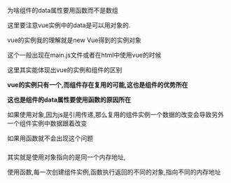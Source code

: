 为啥组件的data属性要用函数而不是数组

这里要注意vue实例中的data是可以用对象的.

vue的实例我的理解就是new Vue得到的实例对象

这个一般出现在main.js文件或者在html中使用vue的时候

这里其实能体现出vue的实例和组件的区别

**vue的实例只有一个,而组件存在复用的可能,这也是组件的优势所在**

**这也是组件的data属性要使用函数的原因所在**

如果使用对象,因为js是引用传递,那么复用的组件实例一个数据的改变会导致另外一个组件实例中数据跟着改变

如果用函数就不会出现这个问题

### 

其实就是使用对象指向的是同一个内存地址,

使用函数,每一次创建组件实例,函数执行返回的不同的对象,指向不同的内存地址